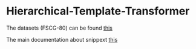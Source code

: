 # Hierarchical-Template-Transformer


The datasets (FSCG-80) can be found [this](https://drive.google.com/drive/folders/1lXZLdfkb8hskR5nI9Tqu1uhXC8N1JvbU)


The main documentation about snippext [this](https://github.com/rit-git/Snippext_public)
